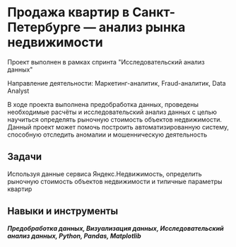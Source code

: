 ﻿# Продажа квартир в Санкт-Петербурге — анализ рынка недвижимости

Проект выполнен в рамках спринта "Исследовательский анализ данных"

Направление деятельности: Маркетинг-аналитик, Fraud-аналитик, Data Analyst

В ходе проекта выполнена предобработка данных, проведены необходимые расчёты и исследовательский анализ данных с целью научиться определять рыночную стоимость объектов недвижимости. Данный проект может помочь построить автоматизированную систему, способную отследить аномалии и мошенническую деятельность

## Задачи
Используя данные сервиса Яндекс.Недвижимость, определить рыночную стоимость объектов недвижимости и типичные параметры квартир

## Навыки и инструменты
***Предобработка данных, Визуализация данных, Исследовательский анализ данных, Python, Pandas, Matplotlib***